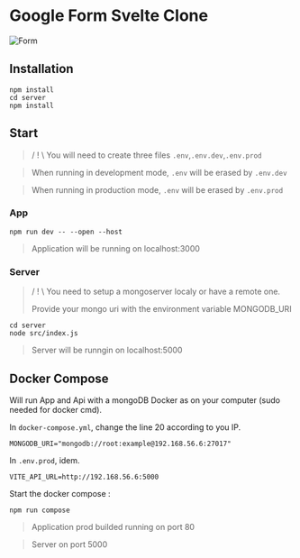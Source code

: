 # Google Form Svelte Clone


![Form](https://raw.githubusercontent.com/fair3n/google-forms-svelte/master/docs/images/form.png "Form")


## Installation

```
npm install
cd server
npm install
```

## Start

> / ! \ You will need to create three files `.env`,`.env.dev`,`.env.prod`

> When running in development mode, `.env` will be erased by `.env.dev`

> When running in production mode, `.env` will be erased by `.env.prod`
### App

```
npm run dev -- --open --host
```
> Application will be running on localhost:3000


### Server
> / ! \ You need to setup a mongoserver localy or have a remote one.
> 
> Provide your mongo uri with the environment variable MONGODB_URI
```
cd server
node src/index.js
```



> Server will be runngin on localhost:5000

## Docker Compose
Will run App and Api with a mongoDB Docker as on your computer (sudo needed for docker cmd).

In `docker-compose.yml`, change the line 20 according to you IP.
```
MONGODB_URI="mongodb://root:example@192.168.56.6:27017"
```

In `.env.prod`, idem.
```
VITE_API_URL=http://192.168.56.6:5000
```

Start the docker compose :

```
npm run compose
```

> Application prod builded running on port 80 

> Server on port 5000
